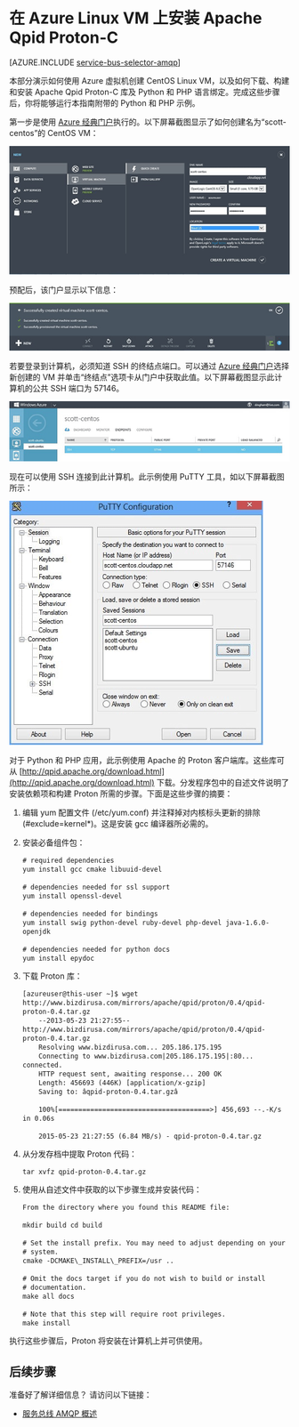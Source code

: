<properties 
   pageTitle="如何在 Linux VM 上安装 Apache Qpid Proton-C | Microsoft Azure"
   description="如何使用 Azure 虚拟机创建 CentOS Linux VM 以及如何生成和安装 Apache Qpid Proton-C 库。"
   services="service-bus"
   documentationCenter="na"
   authors="sethmanheim"
   manager="timlt"
   editor="tysonn" /> 
<tags 
   ms.service="service-bus"
   ms.date="10/07/2015"
   wacn.date="01/14/2016" />

# 在 Azure Linux VM 上安装 Apache Qpid Proton-C

[AZURE.INCLUDE [service-bus-selector-amqp](../includes/service-bus-selector-amqp.md)]

本部分演示如何使用 Azure 虚拟机创建 CentOS Linux VM，以及如何下载、构建和安装 Apache Qpid Proton-C 库及 Python 和 PHP 语言绑定。完成这些步骤后，你将能够运行本指南附带的 Python 和 PHP 示例。

第一步是使用 [Azure 经典门户][]执行的。以下屏幕截图显示了如何创建名为“scott-centos”的 CentOS VM：

![Azure Linux VM 上的 Proton][0]

预配后，该门户显示以下信息：

![Azure Linux VM 上的 Proton][1]

若要登录到计算机，必须知道 SSH 的终结点端口。可以通过 [Azure 经典门户][]选择新创建的 VM 并单击“终结点”选项卡从门户中获取此值。以下屏幕截图显示此计算机的公共 SSH 端口为 57146。

![Azure Linux VM 上的 Proton][2]

现在可以使用 SSH 连接到此计算机。此示例使用 PuTTY 工具，如以下屏幕截图所示：

![Azure Linux VM 上的 Proton][3]

对于 Python 和 PHP 应用，此示例使用 Apache 的 Proton 客户端库。这些库可从 [http://qpid.apache.org/download.html](http://qpid.apache.org/download.html) 下载。分发程序包中的自述文件说明了安装依赖项和构建 Proton 所需的步骤。下面是这些步骤的摘要：

1.  编辑 yum 配置文件 (/etc/yum.conf) 并注释掉对内核标头更新的排除 (#exclude=kernel*)。这是安装 gcc 编译器所必需的。

2.  安装必备组件包：

	```
	# required dependencies 
	yum install gcc cmake libuuid-devel
	
	# dependencies needed for ssl support
	yum install openssl-devel
	
	# dependencies needed for bindings
	yum install swig python-devel ruby-devel php-devel java-1.6.0-openjdk
	
	# dependencies needed for python docs
	yum install epydoc
	```

1.  下载 Proton 库：

	```
	[azureuser@this-user ~]$ wget http://www.bizdirusa.com/mirrors/apache/qpid/proton/0.4/qpid-proton-0.4.tar.gz 
		--2013-05-23 21:27:55-- http://www.bizdirusa.com/mirrors/apache/qpid/proton/0.4/qpid-proton-0.4.tar.gz 
		Resolving www.bizdirusa.com... 205.186.175.195 
		Connecting to www.bizdirusa.com|205.186.175.195|:80... connected. 
		HTTP request sent, awaiting response... 200 OK 
		Length: 456693 (446K) [application/x-gzip] 
		Saving to: âqpid-proton-0.4.tar.gzâ

		100%[======================================>] 456,693 --.-K/s in 0.06s

		2015-05-23 21:27:55 (6.84 MB/s) - qpid-proton-0.4.tar.gz
	```

1.  从分发存档中提取 Proton 代码：

	```
	tar xvfz qpid-proton-0.4.tar.gz
	```

1.  使用从自述文件中获取的以下步骤生成并安装代码：

	```
	From the directory where you found this README file:	
	
	mkdir build cd build
			
	# Set the install prefix. You may need to adjust depending on your		
	# system.		
	cmake -DCMAKE\_INSTALL\_PREFIX=/usr ..
			
	# Omit the docs target if you do not wish to build or install		
	# documentation.		
	make all docs
			
	# Note that this step will require root privileges.		
	make install
	```

执行这些步骤后，Proton 将安装在计算机上并可供使用。

## 后续步骤

准备好了解详细信息？ 请访问以下链接：

- [服务总线 AMQP 概述]

[服务总线 AMQP 概述]: /documentation/articles/service-bus-amqp-overview
[0]: ./media/service-bus-amqp-apache/amqp-apache-1.png
[1]: ./media/service-bus-amqp-apache/amqp-apache-2.png
[2]: ./media/service-bus-amqp-apache/amqp-apache-3.png
[3]: ./media/service-bus-amqp-apache/amqp-apache-4.png

[Azure 经典门户]: http://manage.windowsazure.cn

<!---HONumber=Mooncake_0104_2016-->